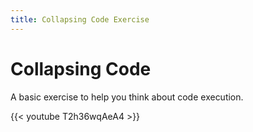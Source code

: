 ```yaml
---
title: Collapsing Code Exercise
---
```

# Collapsing Code
A basic exercise to help you think about code execution.

{{< youtube T2h36wqAeA4 >}}